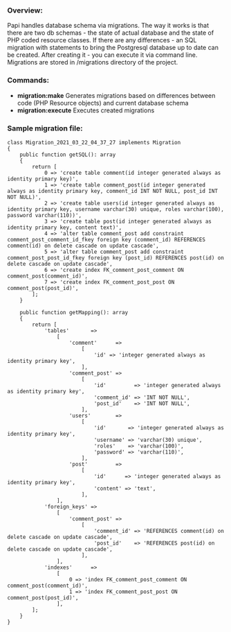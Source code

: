 ### Overview:
Papi handles database schema via migrations. The way it works is that there are two db schemas - the state of actual database and the state of PHP coded resource classes. If there are any differences - an SQL migration with statements to bring the Postgresql database up to date can be created. After creating it - you can execute it via command line. Migrations are stored in /migrations directory of the project.

### Commands:
* **migration:make** Generates migrations based on differences between code (PHP Resource objects) and current database schema
* **migration:execute** Executes created migrations

### Sample migration file:
```
class Migration_2021_03_22_04_37_27 implements Migration
{
    public function getSQL(): array
    {
        return [
            0 => 'create table comment(id integer generated always as identity primary key)',
            1 => 'create table comment_post(id integer generated always as identity primary key, comment_id INT NOT NULL, post_id INT NOT NULL)',
            2 => 'create table users(id integer generated always as identity primary key, username varchar(30) unique, roles varchar(100), password varchar(110))',
            3 => 'create table post(id integer generated always as identity primary key, content text)',
            4 => 'alter table comment_post add constraint comment_post_comment_id_fkey foreign key (comment_id) REFERENCES comment(id) on delete cascade on update cascade',
            5 => 'alter table comment_post add constraint comment_post_post_id_fkey foreign key (post_id) REFERENCES post(id) on delete cascade on update cascade',
            6 => 'create index FK_comment_post_comment ON comment_post(comment_id)',
            7 => 'create index FK_comment_post_post ON comment_post(post_id)',
        ];
    }

    public function getMapping(): array
    {
        return [
            'tables'       =>
                [
                    'comment'      =>
                        [
                            'id' => 'integer generated always as identity primary key',
                        ],
                    'comment_post' =>
                        [
                            'id'         => 'integer generated always as identity primary key',
                            'comment_id' => 'INT NOT NULL',
                            'post_id'    => 'INT NOT NULL',
                        ],
                    'users'        =>
                        [
                            'id'       => 'integer generated always as identity primary key',
                            'username' => 'varchar(30) unique',
                            'roles'    => 'varchar(100)',
                            'password' => 'varchar(110)',
                        ],
                    'post'         =>
                        [
                            'id'      => 'integer generated always as identity primary key',
                            'content' => 'text',
                        ],
                ],
            'foreign_keys' =>
                [
                    'comment_post' =>
                        [
                            'comment_id' => 'REFERENCES comment(id) on delete cascade on update cascade',
                            'post_id'    => 'REFERENCES post(id) on delete cascade on update cascade',
                        ],
                ],
            'indexes'      =>
                [
                    0 => 'index FK_comment_post_comment ON comment_post(comment_id)',
                    1 => 'index FK_comment_post_post ON comment_post(post_id)',
                ],
        ];
    }
}
```